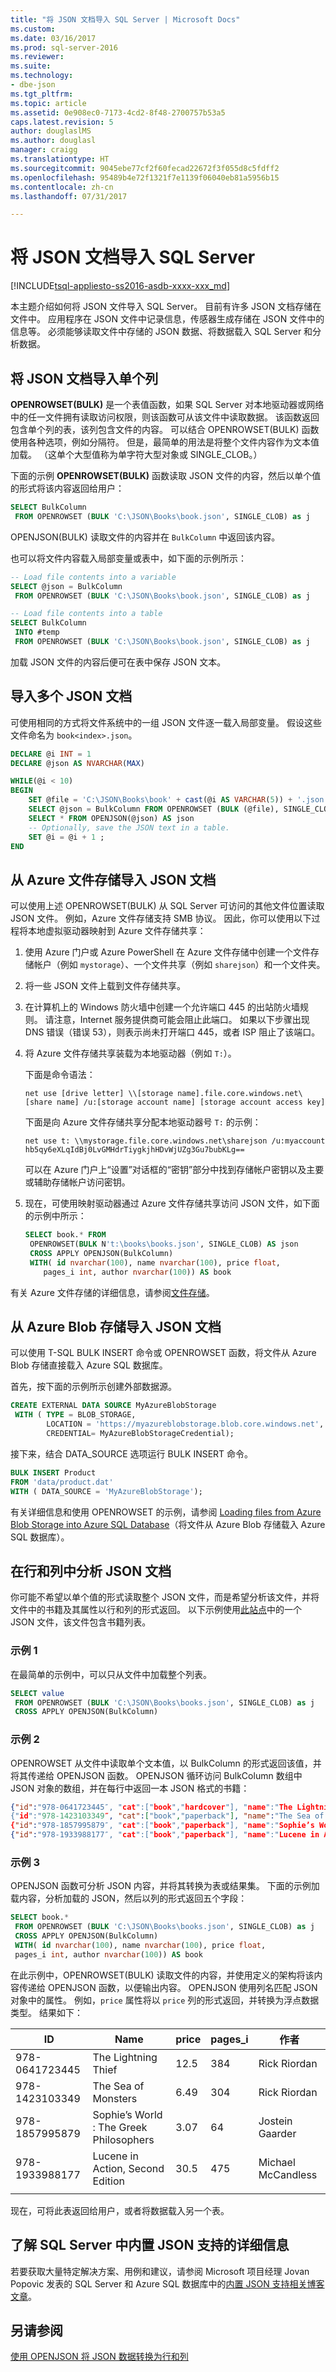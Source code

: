 ```yaml
---
title: "将 JSON 文档导入 SQL Server | Microsoft Docs"
ms.custom: 
ms.date: 03/16/2017
ms.prod: sql-server-2016
ms.reviewer: 
ms.suite: 
ms.technology:
- dbe-json
ms.tgt_pltfrm: 
ms.topic: article
ms.assetid: 0e908ec0-7173-4cd2-8f48-2700757b53a5
caps.latest.revision: 5
author: douglaslMS
ms.author: douglasl
manager: craigg
ms.translationtype: HT
ms.sourcegitcommit: 9045ebe77cf2f60fecad22672f3f055d8c5fdff2
ms.openlocfilehash: 95489b4e72f1321f7e1139f06040eb81a5956b15
ms.contentlocale: zh-cn
ms.lasthandoff: 07/31/2017

---
```

# <a name="import-json-documents-into-sql-server"></a>将 JSON 文档导入 SQL Server
[!INCLUDE[tsql-appliesto-ss2016-asdb-xxxx-xxx_md](../../includes/tsql-appliesto-ss2016-asdb-xxxx-xxx-md.md)]

本主题介绍如何将 JSON 文件导入 SQL Server。 目前有许多 JSON 文档存储在文件中。 应用程序在 JSON 文件中记录信息，传感器生成存储在 JSON 文件中的信息等。 必须能够读取文件中存储的 JSON 数据、将数据载入 SQL Server 和分析数据。

## <a name="import-a-json-document-into-a-single-column"></a>将 JSON 文档导入单个列
**OPENROWSET(BULK)** 是一个表值函数，如果 SQL Server 对本地驱动器或网络中的任一文件拥有读取访问权限，则该函数可从该文件中读取数据。 该函数返回包含单个列的表，该列包含文件的内容。 可以结合 OPENROWSET(BULK) 函数使用各种选项，例如分隔符。 但是，最简单的用法是将整个文件内容作为文本值加载。 （这单个大型值称为单字符大型对象或 SINGLE_CLOB。） 

下面的示例 **OPENROWSET(BULK)** 函数读取 JSON 文件的内容，然后以单个值的形式将该内容返回给用户：

```sql
SELECT BulkColumn
 FROM OPENROWSET (BULK 'C:\JSON\Books\book.json', SINGLE_CLOB) as j
```

OPENJSON(BULK) 读取文件的内容并在 `BulkColumn` 中返回该内容。

也可以将文件内容载入局部变量或表中，如下面的示例所示：

```sql
-- Load file contents into a variable
SELECT @json = BulkColumn
 FROM OPENROWSET (BULK 'C:\JSON\Books\book.json', SINGLE_CLOB) as j

-- Load file contents into a table 
SELECT BulkColumn
 INTO #temp 
 FROM OPENROWSET (BULK 'C:\JSON\Books\book.json', SINGLE_CLOB) as j
```

加载 JSON 文件的内容后便可在表中保存 JSON 文本。

## <a name="import-multiple-json-documents"></a>导入多个 JSON 文档
可使用相同的方式将文件系统中的一组 JSON 文件逐一载入局部变量。 假设这些文件命名为 `book<index>.json`。
  
```sql
DECLARE @i INT = 1
DECLARE @json AS NVARCHAR(MAX)

WHILE(@i < 10)
BEGIN
    SET @file = 'C:\JSON\Books\book' + cast(@i AS VARCHAR(5)) + '.json';
    SELECT @json = BulkColumn FROM OPENROWSET (BULK (@file), SINGLE_CLOB) AS j
    SELECT * FROM OPENJSON(@json) AS json
    -- Optionally, save the JSON text in a table.
    SET @i = @i + 1 ;
END
```

## <a name="import-json-documents-from-azure-file-storage"></a>从 Azure 文件存储导入 JSON 文档
可以使用上述 OPENROWSET(BULK) 从 SQL Server 可访问的其他文件位置读取 JSON 文件。 例如，Azure 文件存储支持 SMB 协议。 因此，你可以使用以下过程将本地虚拟驱动器映射到 Azure 文件存储共享：
1.  使用 Azure 门户或 Azure PowerShell 在 Azure 文件存储中创建一个文件存储帐户（例如 `mystorage`）、一个文件共享（例如 `sharejson`）和一个文件夹。
2.  将一些 JSON 文件上载到文件存储共享。
3.  在计算机上的 Windows 防火墙中创建一个允许端口 445 的出站防火墙规则。 请注意，Internet 服务提供商可能会阻止此端口。 如果以下步骤出现 DNS 错误（错误 53），则表示尚未打开端口 445，或者 ISP 阻止了该端口。
4. 将 Azure 文件存储共享装载为本地驱动器（例如 `T:`）。

    下面是命令语法：

    ```dos
    net use [drive letter] \\[storage name].file.core.windows.net\[share name] /u:[storage account name] [storage account access key]
    ```

    下面是向 Azure 文件存储共享分配本地驱动器号 `T:` 的示例：

    ```dos
    net use t: \\mystorage.file.core.windows.net\sharejson /u:myaccount hb5qy6eXLqIdBj0LvGMHdrTiygkjhHDvWjUZg3Gu7bubKLg==
    ```

    可以在 Azure 门户上“设置”对话框的“密钥”部分中找到存储帐户密钥以及主要或辅助存储帐户访问密钥。

5.  现在，可使用映射驱动器通过 Azure 文件存储共享访问 JSON 文件，如下面的示例中所示：

    ```sql
    SELECT book.* FROM
     OPENROWSET(BULK N't:\books\books.json', SINGLE_CLOB) AS json
     CROSS APPLY OPENJSON(BulkColumn)
     WITH( id nvarchar(100), name nvarchar(100), price float,
        pages_i int, author nvarchar(100)) AS book
    ```

有关 Azure 文件存储的详细信息，请参阅[文件存储](https://azure.microsoft.com/en-us/services/storage/files/)。

## <a name="import-json-documents-from-azure-blob-storage"></a>从 Azure Blob 存储导入 JSON 文档

可以使用 T-SQL BULK INSERT 命令或 OPENROWSET 函数，将文件从 Azure Blob 存储直接载入 Azure SQL 数据库。

首先，按下面的示例所示创建外部数据源。

```sql
CREATE EXTERNAL DATA SOURCE MyAzureBlobStorage
 WITH ( TYPE = BLOB_STORAGE,
        LOCATION = 'https://myazureblobstorage.blob.core.windows.net',
        CREDENTIAL= MyAzureBlobStorageCredential);
```

接下来，结合 DATA_SOURCE 选项运行 BULK INSERT 命令。

```sql
BULK INSERT Product
FROM 'data/product.dat'
WITH ( DATA_SOURCE = 'MyAzureBlobStorage');
```

有关详细信息和使用 OPENROWSET 的示例，请参阅 [Loading files from Azure Blob Storage into Azure SQL Database](https://blogs.msdn.microsoft.com/sqlserverstorageengine/2017/02/23/loading-files-from-azure-blob-storage-into-azure-sql-database/)（将文件从 Azure Blob 存储载入 Azure SQL 数据库）。

## <a name="parse-json-documents-into-rows-and-columns"></a>在行和列中分析 JSON 文档
你可能不希望以单个值的形式读取整个 JSON 文件，而是希望分析该文件，并将文件中的书籍及其属性以行和列的形式返回。 以下示例使用[此站点](https://github.com/tamingtext/book/blob/master/apache-solr/example/exampledocs/books.json)中的一个 JSON 文件，该文件包含书籍列表。

### <a name="example-1"></a>示例 1
在最简单的示例中，可以只从文件中加载整个列表。 

```sql
SELECT value
 FROM OPENROWSET (BULK 'C:\JSON\Books\books.json', SINGLE_CLOB) as j
 CROSS APPLY OPENJSON(BulkColumn)
```

### <a name="example-2"></a>示例 2
OPENROWSET 从文件中读取单个文本值，以 BulkColumn 的形式返回该值，并将其传递给 OPENJSON 函数。 OPENJSON 循环访问 BulkColumn 数组中 JSON 对象的数组，并在每行中返回一本 JSON 格式的书籍：

```json
{"id":"978-0641723445″, "cat":["book","hardcover"], "name":"The Lightning Thief", … 
{"id":"978-1423103349″, "cat":["book","paperback"], "name":"The Sea of Monsters", … 
{"id":"978-1857995879″, "cat":["book","paperback"], "name":"Sophie’s World : The Greek … 
{"id":"978-1933988177″, "cat":["book","paperback"], "name":"Lucene in Action, Second … 
```

### <a name="example-3"></a>示例 3
OPENJSON 函数可分析 JSON 内容，并将其转换为表或结果集。 下面的示例加载内容，分析加载的 JSON，然后以列的形式返回五个字段：

```sql
SELECT book.*
 FROM OPENROWSET (BULK 'C:\JSON\Books\books.json', SINGLE_CLOB) as j
 CROSS APPLY OPENJSON(BulkColumn)
 WITH( id nvarchar(100), name nvarchar(100), price float,
 pages_i int, author nvarchar(100)) AS book
```

在此示例中，OPENROWSET(BULK) 读取文件的内容，并使用定义的架构将该内容传递给 OPENJSON 函数，以便输出内容。 OPENJSON 使用列名匹配 JSON 对象中的属性。 例如，`price` 属性将以 `price` 列的形式返回，并转换为浮点数据类型。 结果如下：

|ID|Name|price|pages_i|作者
|---|---|---|---|---|
978-0641723445|The Lightning Thief|12.5|384|Rick Riordan| 
978-1423103349|The Sea of Monsters|6.49|304|Rick Riordan| 
978-1857995879|Sophie’s World : The Greek Philosophers|3.07|64|Jostein Gaarder| 
978-1933988177|Lucene in Action, Second Edition|30.5|475|Michael McCandless|
||||||

现在，可将此表返回给用户，或者将数据载入另一个表。

## <a name="learn-more-about-the-built-in-json-support-in-sql-server"></a>了解 SQL Server 中内置 JSON 支持的详细信息  
若要获取大量特定解决方案、用例和建议，请参阅 Microsoft 项目经理 Jovan Popovic 发表的 SQL Server 和 Azure SQL 数据库中的[内置 JSON 支持相关博客文章](http://blogs.msdn.com/b/sqlserverstorageengine/archive/tags/json/)。
  
## <a name="see-also"></a>另请参阅
[使用 OPENJSON 将 JSON 数据转换为行和列](../../relational-databases/json/convert-json-data-to-rows-and-columns-with-openjson-sql-server.md)


